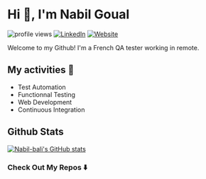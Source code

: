 # Hi 👋, I'm Nabil Goual

![profile views](https://visitor-badge.glitch.me/badge?page_id=Nabil-bali.nabil-bali&right_color=blue)
[![LinkedIn](https://img.shields.io/badge/LinkedIn-Nabil%20Goual-informational?style=flat&color=informational&logo=linkedin&logoColor=white)](https://www.linkedin.com/in/nabil-goual-developpeur/)
[![Website](https://img.shields.io/badge/Website-Nabil.bali-informational?style=flat&color=success&logo=vercel&logoColor=white)](https://nabil-bali.github.io/nabil-bali/)

Welcome to my Github! I'm a French QA tester working in remote.

## My activities 🎯

- Test Automation
- Functionnal Testing
- Web Development
- Continuous Integration

## Github Stats

[![Nabil-bali's GitHub stats](https://github-readme-stats.vercel.app/api?username=Nabil-bali&show_icons=true&theme=radical)](https://github.com/Nabil-bali/github-readme-stats)

### Check Out My Repos ⬇️
